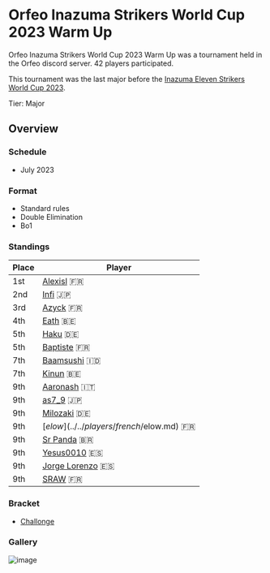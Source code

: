 # Orfeo Inazuma Strikers World Cup 2023 Warm Up

Orfeo Inazuma Strikers World Cup 2023 Warm Up was a tournament held in the Orfeo discord server.
42 players participated. 

This tournament was the last major before the [Inazuma Eleven Strikers World Cup 2023](inapedia/tournaments/worldcup23.md).

Tier: Major

## Overview

### Schedule
- July 2023

### Format
- Standard rules
- Double Elimination
- Bo1

### Standings

|Place|Player|
|-|-|
|1st|[Alexisl](../../players/french/alexisl.md) :fr:|
|2nd|[Infi](../../players/japanese/infi.md) :jp:|
|3rd|[Azyck](../../players/french/azyck.md) :fr:|
|4th|[Eath](../../players/belgian/eath.md) :belgium:|
|5th|[Haku](../../players/german/haku.md) :de:|
|5th|[Baptiste](../../players/french/baptiste.md) :fr:|
|7th|[Baamsushi](../../players/indonesian/baamsushi.md) :indonesia:|
|7th|[Kinun](../../players/belgian/kinun.md) :belgium:|
|9th|[Aaronash](../../players/italian/aaronash.md) :it:|
|9th|[as7_9](../../players/japanese/as7_9.md) :jp:|
|9th|[Milozaki](../../players/german/milozaki.md) :de:|
|9th|[$elow](../../players/french/$elow.md) :fr:|
|9th|[Sr Panda](../../players/brazilian/panda.md) :brazil:|
|9th|[Yesus0010](../../players/spanish/yesus.md) :es:|
|9th|[Jorge Lorenzo](../../players/spanish/jorge.md) :es:|
|9th|[SRAW](../../players/french/sraw.md) :fr:|

### Bracket
- [Challonge](https://challonge.com/kjfxec52)

### Gallery

![image](https://github.com/inabikarilibrary/inalib/assets/110833255/50988579-8d99-4869-b722-bfeb67ba60eb)
